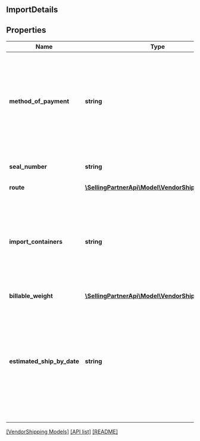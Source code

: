 ## ImportDetails

## Properties

Name | Type | Description | Notes
------------ | ------------- | ------------- | -------------
**method_of_payment** | **string** | This is used for import purchase orders only. If the recipient requests, this field will contain the shipment method of payment. | [optional]
**seal_number** | **string** | The container&#39;s seal number. | [optional]
**route** | [**\SellingPartnerApi\Model\VendorShipping\Route**](Route.md) |  | [optional]
**import_containers** | **string** | Types and numbers of container(s) for import purchase orders. Can be a comma-separated list if shipment has multiple containers. | [optional]
**billable_weight** | [**\SellingPartnerApi\Model\VendorShipping\Weight**](Weight.md) |  | [optional]
**estimated_ship_by_date** | **string** | Date on which the shipment is expected to be shipped. This value should not be in the past and not more than 60 days out in the future. Must be in in ISO 8601 format. | [optional]

[[VendorShipping Models]](../) [[API list]](../../Api) [[README]](../../../README.md)
